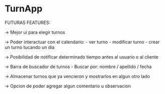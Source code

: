 # TurnApp

FUTURAS FEATURES:

  -> Mejor ui para elegir turnos

  -> Poder interactuar con el calendario:
    - ver turno
    - modificar turno
    - crear un turno tucando un dia

  -> Posibilidad de notificar determinado tiempo antes al usuario o al cliente

  -> Barra de buscador de turnos
    - Buscar por: nombre / apellido / fecha 

  -> Almacenar turnos que ya vencieron y mostrarlos en algun otro lado

  -> Opcion de poder agregar algun comentario u observacion


